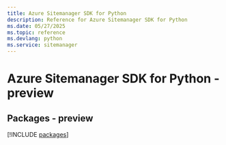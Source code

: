 ```yaml
---
title: Azure Sitemanager SDK for Python
description: Reference for Azure Sitemanager SDK for Python
ms.date: 05/27/2025
ms.topic: reference
ms.devlang: python
ms.service: sitemanager
---
```

# Azure Sitemanager SDK for Python - preview
## Packages - preview
[!INCLUDE [packages](sitemanager-index.md)]